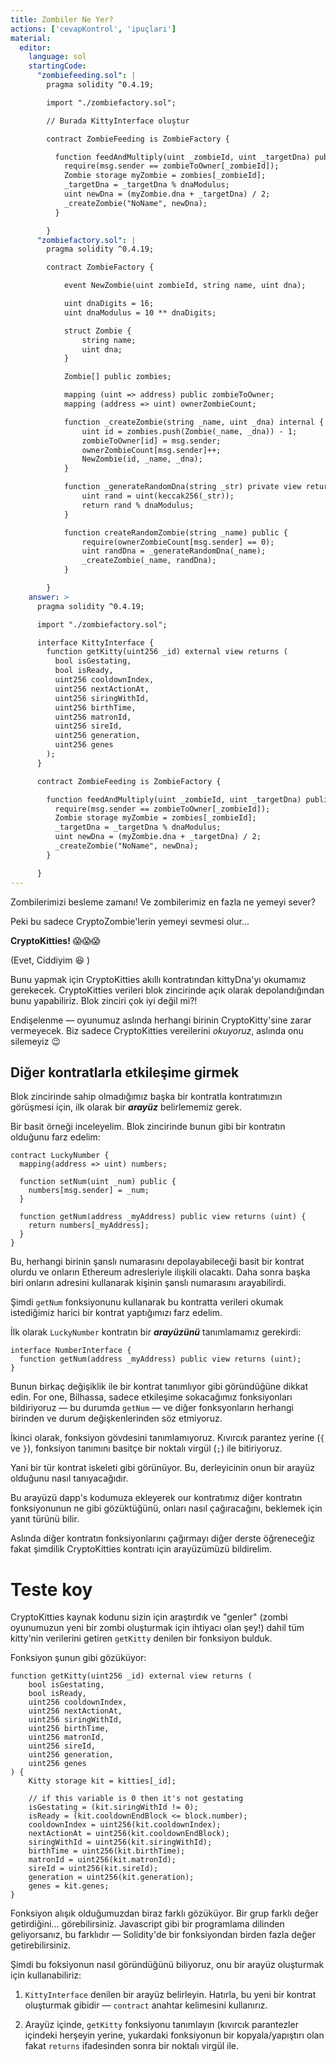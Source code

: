 ```yaml
---
title: Zombiler Ne Yer?
actions: ['cevapKontrol', 'ipuçları']
material:
  editor:
    language: sol
    startingCode:
      "zombiefeeding.sol": |
        pragma solidity ^0.4.19;

        import "./zombiefactory.sol";

        // Burada KittyInterface oluştur

        contract ZombieFeeding is ZombieFactory {

          function feedAndMultiply(uint _zombieId, uint _targetDna) public {
            require(msg.sender == zombieToOwner[_zombieId]);
            Zombie storage myZombie = zombies[_zombieId];
            _targetDna = _targetDna % dnaModulus;
            uint newDna = (myZombie.dna + _targetDna) / 2;
            _createZombie("NoName", newDna);
          }

        }
      "zombiefactory.sol": |
        pragma solidity ^0.4.19;

        contract ZombieFactory {

            event NewZombie(uint zombieId, string name, uint dna);

            uint dnaDigits = 16;
            uint dnaModulus = 10 ** dnaDigits;

            struct Zombie {
                string name;
                uint dna;
            }

            Zombie[] public zombies;

            mapping (uint => address) public zombieToOwner;
            mapping (address => uint) ownerZombieCount;

            function _createZombie(string _name, uint _dna) internal {
                uint id = zombies.push(Zombie(_name, _dna)) - 1;
                zombieToOwner[id] = msg.sender;
                ownerZombieCount[msg.sender]++;
                NewZombie(id, _name, _dna);
            }

            function _generateRandomDna(string _str) private view returns (uint) {
                uint rand = uint(keccak256(_str));
                return rand % dnaModulus;
            }

            function createRandomZombie(string _name) public {
                require(ownerZombieCount[msg.sender] == 0);
                uint randDna = _generateRandomDna(_name);
                _createZombie(_name, randDna);
            }

        }
    answer: >
      pragma solidity ^0.4.19;

      import "./zombiefactory.sol";

      interface KittyInterface {
        function getKitty(uint256 _id) external view returns (
          bool isGestating,
          bool isReady,
          uint256 cooldownIndex,
          uint256 nextActionAt,
          uint256 siringWithId,
          uint256 birthTime,
          uint256 matronId,
          uint256 sireId,
          uint256 generation,
          uint256 genes
        );
      }

      contract ZombieFeeding is ZombieFactory {

        function feedAndMultiply(uint _zombieId, uint _targetDna) public {
          require(msg.sender == zombieToOwner[_zombieId]);
          Zombie storage myZombie = zombies[_zombieId];
          _targetDna = _targetDna % dnaModulus;
          uint newDna = (myZombie.dna + _targetDna) / 2;
          _createZombie("NoName", newDna);
        }

      }
---
```


Zombilerimizi besleme zamanı! Ve zombilerimiz en fazla ne yemeyi sever?

Peki bu sadece CryptoZombie'lerin yemeyi sevmesi olur...

**CryptoKitties!** 😱😱😱

(Evet, Ciddiyim 😆 )

Bunu yapmak için CryptoKitties akıllı kontratından kittyDna'yı okumamız gerekecek. CryptoKitties verileri blok zincirinde açık olarak depolandığından bunu yapabiliriz. Blok zinciri çok iyi değil mi?!

Endişelenme — oyunumuz aslında herhangi birinin CryptoKitty'sine zarar vermeyecek. Biz sadece CryptoKitties vereilerini *okuyoruz*, aslında onu silemeyiz 😉

## Diğer kontratlarla etkileşime girmek

Blok zincirinde sahip olmadığımız başka bir kontratla kontratımızın görüşmesi için, ilk olarak bir **_arayüz_** belirlememiz gerek.

Bir basit örneği inceleyelim. Blok zincirinde bunun gibi bir kontratın olduğunu farz edelim:

```
contract LuckyNumber {
  mapping(address => uint) numbers;

  function setNum(uint _num) public {
    numbers[msg.sender] = _num;
  }

  function getNum(address _myAddress) public view returns (uint) {
    return numbers[_myAddress];
  }
}
```

Bu, herhangi birinin şanslı numarasını depolayabileceği basit bir kontrat olurdu ve onların Ethereum adresleriyle ilişkili olacaktı. Daha sonra başka biri onların adresini kullanarak kişinin şanslı numarasını arayabilirdi.

Şimdi `getNum` fonksiyonunu kullanarak bu kontratta verileri okumak istediğimiz harici bir kontrat yaptığımızı farz edelim.

İlk olarak `LuckyNumber` kontratın bir **_arayüzünü_** tanımlamamız gerekirdi:

```
interface NumberInterface {
  function getNum(address _myAddress) public view returns (uint);
}
```

Bunun birkaç değişiklik ile bir kontrat tanımlıyor gibi göründüğüne dikkat edin. For one, Bilhassa, sadece etkileşime sokacağımız fonksiyonları bildiriyoruz — bu durumda `getNum` — ve diğer fonksyonların herhangi birinden ve durum değişkenlerinden söz etmiyoruz.

İkinci olarak, fonksiyon gövdesini tanımlamıyoruz. Kıvırcık parantez yerine (`{` ve `}`), fonksiyon tanımını basitçe bir noktalı virgül (`;`) ile bitiriyoruz.
 
Yani bir tür kontrat iskeleti gibi görünüyor. Bu, derleyicinin onun bir arayüz olduğunu nasıl tanıyacağıdır.

Bu arayüzü dapp's kodumuza ekleyerek our kontratımız diğer kontratın fonksiyonunun ne gibi gözüktüğünü, onları nasıl çağıracağını, beklemek için yanıt türünü bilir.

Aslında diğer kontratın fonksiyonlarını çağırmayı diğer derste öğreneceğiz fakat şimdilik CryptoKitties kontratı için arayüzümüzü bildirelim.

# Teste koy

CryptoKitties kaynak kodunu sizin için araştırdık ve "genler" (zombi oyunumuzun yeni bir zombi oluşturmak için ihtiyacı olan şey!) dahil tüm kitty'nin verilerini getiren `getKitty` denilen bir fonksiyon bulduk.

Fonksiyon şunun gibi gözüküyor:

```
function getKitty(uint256 _id) external view returns (
    bool isGestating,
    bool isReady,
    uint256 cooldownIndex,
    uint256 nextActionAt,
    uint256 siringWithId,
    uint256 birthTime,
    uint256 matronId,
    uint256 sireId,
    uint256 generation,
    uint256 genes
) {
    Kitty storage kit = kitties[_id];

    // if this variable is 0 then it's not gestating
    isGestating = (kit.siringWithId != 0);
    isReady = (kit.cooldownEndBlock <= block.number);
    cooldownIndex = uint256(kit.cooldownIndex);
    nextActionAt = uint256(kit.cooldownEndBlock);
    siringWithId = uint256(kit.siringWithId);
    birthTime = uint256(kit.birthTime);
    matronId = uint256(kit.matronId);
    sireId = uint256(kit.sireId);
    generation = uint256(kit.generation);
    genes = kit.genes;
}
```

Fonksiyon alışık olduğumuzdan biraz farklı gözüküyor. Bir grup farklı değer getirdiğini... görebilirsiniz. Javascript gibi bir programlama dilinden geliyorsanız, bu farklıdır — Solidity'de bir fonksiyondan birden fazla değer getirebilirsiniz.

Şimdi bu foksiyonun nasıl göründüğünü biliyoruz, onu bir arayüz oluşturmak için kullanabiliriz:

1. `KittyInterface` denilen bir arayüz belirleyin. Hatırla, bu yeni bir kontrat oluşturmak gibidir — `contract` anahtar kelimesini kullanırız.

2. Arayüz içinde, `getKitty` fonksiyonu tanımlayın (kıvırcık parantezler içindeki herşeyin yerine, yukardaki fonksiyonun bir kopyala/yapıştırı olan fakat  `returns` ifadesinden sonra bir noktalı virgül ile. 
